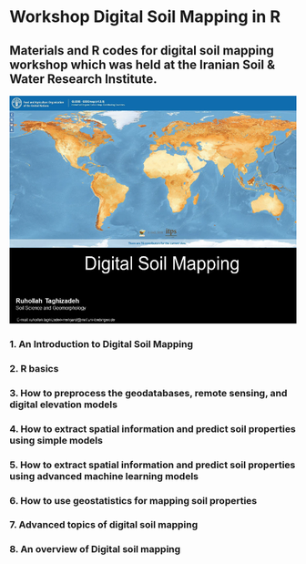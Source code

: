 # Workshop Digital Soil Mapping in R 
## Materials and R codes for digital soil mapping workshop which was held at the Iranian Soil & Water Research Institute. 
<p align="center">
	<img title="R" alt="R" src="image/01.png" height="400" />
</p>


### 1. An Introduction to Digital Soil Mapping

### 2. R basics

### 3. How to preprocess the geodatabases, remote sensing, and digital elevation models

### 4. How to extract spatial information and predict soil properties using simple models

### 5. How to extract spatial information and predict soil properties using advanced machine learning models

### 6. How to use geostatistics for mapping soil properties

### 7. Advanced topics of digital soil mapping

### 8. An overview of Digital soil mapping 
